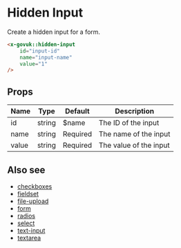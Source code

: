 # Hidden Input

Create a hidden input for a form.

```html
<x-govuk::hidden-input
    id="input-id"
    name="input-name"
    value="1"
/>
```

## Props

| Name  | Type   | Default  | Description |
| ----- | ------ | -------- | ----------- |
| id    | string | $name    | The ID of the input |
| name  | string | Required | The name of the input |
| value | string | Required | The value of the input |

## Also see

* [checkboxes](checkboxes.md)
* [fieldset](fieldset.md)
* [file-upload](file-upload.md)
* [form](form.md)
* [radios](radios.md)
* [select](select.md)
* [text-input](text-input.md)
* [textarea](textarea.md)

